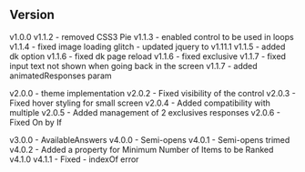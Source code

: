 Version
-------
v1.0.0
  v1.1.2 - removed CSS3 Pie
  v1.1.3 - enabled control to be used in loops
  v1.1.4 - fixed image loading glitch
         - updated jquery to v1.11.1
  v1.1.5 - added dk option
  v1.1.6 - fixed dk page reload
  v1.1.6 - fixed exclusive
  v1.1.7 - fixed input text not shown when going back in the screen
  v1.1.7 - added animatedResponses param

v2.0.0 - theme implementation
  v2.0.2 - Fixed visibility of the control
  v2.0.3 - Fixed hover styling for small screen
  v2.0.4 - Added compatibility with multiple
  v2.0.5 - Added management of 2 exclusives responses
  v2.0.6 - Fixed On by If

v3.0.0 - AvailableAnswers
v4.0.0 - Semi-opens
  v4.0.1 - Semi-opens trimed
  v4.0.2 - Added a property for Minimum Number of Items to be Ranked
v4.1.0
  v4.1.1 - Fixed - indexOf error
